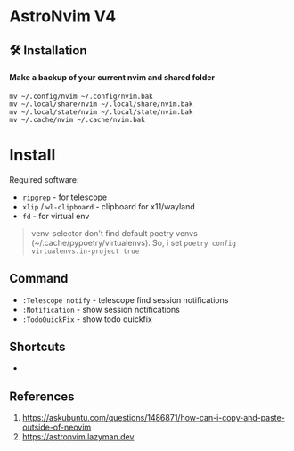 # AstroNvim V4

## 🛠️ Installation

#### Make a backup of your current nvim and shared folder

```shell
mv ~/.config/nvim ~/.config/nvim.bak
mv ~/.local/share/nvim ~/.local/share/nvim.bak
mv ~/.local/state/nvim ~/.local/state/nvim.bak
mv ~/.cache/nvim ~/.cache/nvim.bak
```

# Install

Required software:

- `ripgrep` - for telescope
- `xlip` / `wl-clipboard` - clipboard for x11/wayland
- `fd` - for virtual env

> venv-selector don't find default poetry venvs (~/.cache/pypoetry/virtualenvs). So, i set `poetry config virtualenvs.in-project true`

## Command

- `:Telescope notify` - telescope find session notifications
- `:Notification` - show session notifications
- `:TodoQuickFix` - show todo quickfix

## Shortcuts

-

## References

1. https://askubuntu.com/questions/1486871/how-can-i-copy-and-paste-outside-of-neovim
2. https://astronvim.lazyman.dev
